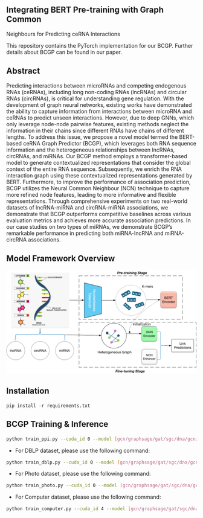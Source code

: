## Integrating BERT Pre-training with Graph Common
Neighbours for Predicting ceRNA Interactions

This repository contains the PyTorch implementation for our BCGP. Further details about BCGP can be found in our paper.

## Abstract

Predicting interactions between microRNAs and competing endogenous RNAs (ceRNAs), including long non-coding RNAs (lncRNAs) and circular RNAs (circRNAs), is critical for understanding gene regulation. With the development of graph neural networks, existing works have demonstrated the ability to capture information from interactions between microRNA and ceRNAs to predict unseen interactions. However, due to deep GNNs, which only leverage node-node pairwise features, existing methods neglect the information in their chains since different RNAs have chains of different lengths.
To address this issue, we propose a novel model termed the BERT-based ceRNA Graph Predictor (BCGP), which leverages both RNA sequence information and the heterogeneous relationships between lncRNAs, circRNAs, and miRNAs. Our BCGP method employs a transformer-based model to generate contextualized representations that consider the global context of the entire RNA sequence. Subsequently, we enrich the RNA interaction graph using these contextualized representations generated by BERT. Furthermore, to improve the performance of association prediction, BCGP utilizes the Neural Common Neighbour (NCN) technique to capture more refined node features, leading to more informative and flexible representations.
Through comprehensive experiments on two real-world datasets of lncRNA-miRNA and circRNA-miRNA associations, we demonstrate that BCGP outperforms competitive baselines across various evaluation metrics and achieves more accurate association predictions. In our case studies on two types of miRNAs, we demonstrate BCGP’s remarkable performance in predicting both miRNA-lncRNA and miRNA-circRNA associations.

## Model Framework Overview

<p align="center">
  <img src="./pic/Model_Framework.pdf" alt="Model_Framework" width="1000"/>
</p>



## Installation

```shell
pip install -r requirements.txt
```

## BCGP Training & Inference 

```bash
python train_ppi.py --cuda_id 0 --model [gcn/graphsage/gat/sgc/dna/gcnii/film/ssgc/fagcn/gatv2] --criterion sigmoid --hidden_dim 16 --log_dir ./your_log --k 3 --eta 1 --val_test_batch_size 2 --epochs 1 --run_times 5 --normalize True --gnn_lr 0.01 --vae_lr 0.00001 --sim_function feature_base
```

- For DBLP dataset, please use the following command:

```bash
python train_dblp.py --cuda_id 0 --model [gcn/graphsage/gat/sgc/dna/gcnii/film/ssgc/fagcn/gatv2] --criterion softmax --hidden_dim 16 --log_dir ./your_log --k 3 --eta 1 --val_test_batch_size 2 --epochs 1 --run_times 5 --normalize True --gnn_lr 0.01 --vae_lr 0.00001 --sim_function feature_base
```

- For Photo dataset, please use the following command:

```bash
python train_photo.py --cuda_id 0 --model [gcn/graphsage/gat/sgc/dna/gcnii/film/ssgc/fagcn/gatv2] --criterion softmax --hidden_dim 16 --log_dir ./your_log --k 3 --eta 1 --val_test_batch_size 2 --epochs 1 --run_times 5 --normalize True --gnn_lr 0.01 --vae_lr 0.00001 --sim_function feature_base
```

- For Computer dataset, please use the following command:

```bash
python train_computer.py --cuda_id 4 --model [gcn/graphsage/gat/sgc/dna/gcnii/film/ssgc/fagcn/gatv2] --criterion softmax --hidden_dim 16 --log_dir ./your_log --k 3 --eta 1 --val_test_batch_size 2 --epochs 1 --run_times 5 --normalize True --gnn_lr 0.01 --vae_lr 0.00001 --sim_function feature_base
```

